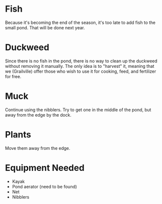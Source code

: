 <!--
.. title: p2016
.. slug: p2016
.. date: 2019-01-14 11:27:29 UTC-05:00
.. tags: 
.. category: 
.. link: 
.. description: 
.. type: text
-->
# Fish

Because it's becoming the end of the season, it's too late to add fish to the small pond.  That will be done next year.

# Duckweed

Since there is no fish in the pond, there is no way to clean up the duckweed without removing it manually.  The only idea is to "harvest" it, meaning that we (Grailville) offer those who wish to use it for cooking, feed, and fertilizer for free.

# Muck

Continue using the nibblers.  Try to get one in the middle of the pond, but away from the edge by the dock.

# Plants

Move them away from the edge.

# Equipment Needed

- Kayak
- Pond aerator (need to be found)
- Net
- Nibblers

